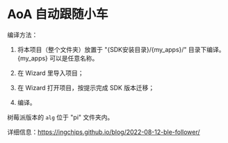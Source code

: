 # AoA 自动跟随小车

编译方法：

1. 将本项目（整个文件夹）放置于 "{SDK安装目录}/{my_apps}/" 目录下编译。
    {my_apps} 可以是任意名称。

1. 在 Wizard 里导入项目；

1. 在 Wizard 打开项目，按提示完成 SDK 版本迁移；

1. 编译。

树莓派版本的 `alg` 位于 "pi" 文件夹内。

详细信息：https://ingchips.github.io/blog/2022-08-12-ble-follower/
